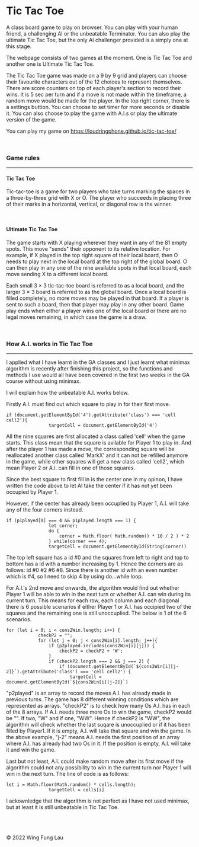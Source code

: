 # Tic Tac Toe

A class board game to play on browser. You can play with your human friend, a challenging AI or the unbeatable Terminator.
You can also play the ultimate Tic Tac Toe, but the only AI challenger provided is a simply one at this stage.

The webpage consists of two games at the moment. One is Tic Tac Toe and another one is Ultimate Tic Tac Toe. 

The Tic Tac Toe game was made on a 9 by 9 grid and players can choose their favourite characters out of the 12 choices to represent themselves. There are score counters on top of each player's section to record their wins. It is 5 sec per turn and if a move is not made within the timeframe, a random move would be made for the player. In the top right corner, there is a settings buttion. You can choose to set timer for more seconds or disable it. You can also choose to play the game with A.I.s or play the ultimate version of the game.

You can play my game on https://loudringphone.github.io/tic-tac-toe/

<br />

### Game rules
---
#### Tic Tac Toe
Tic-tac-toe is a game for two players who take turns marking the spaces in a three-by-three grid with X or O. The player who succeeds in placing three of their marks in a horizontal, vertical, or diagonal row is the winner.

<br />

#### Ultimate Tic Tac Toe
The game starts with X playing wherever they want in any of the 81 empty spots. This move "sends" their opponent to its relative location. For example, if X played in the top right square of their local board, then O needs to play next in the local board at the top right of the global board. O can then play in any one of the nine available spots in that local board, each move sending X to a different local board.

Each small 3 × 3 tic-tac-toe board is referred to as a local board, and the larger 3 × 3 board is referred to as the global board. Once a local board is filled completely, no more moves may be played in that board. If a player is sent to such a board, then that player may play in any other board. Game play ends when either a player wins one of the local board or there are no legal moves remaining, in which case the game is a draw.

<br />

### How A.I. works in Tic Tac Toe
---
I applied what I have learnt in the GA classes and I just learnt what minimax algorithm is recently after finishing this project, so the functions and methods I use would all have been covered in the first two weeks in the GA course without using minimax.

I will explain how the unbeatable A.I. works below.

Firstly A.I. must find out which square to play in for their first move.
```
if (document.getElementById('4').getAttribute('class') === 'cell cell2'){
                targetCell = document.getElementById('4')
```
All the nine squares are first allocated a class called 'cell' when the game starts. This class mean that the square is avilable for Player 1 to play in. And after the player 1 has made a move, the corresponding square will be reallocated another class called 'MarkX' and it can not be refilled anymore in the game, while other squares will get a new class called 'cell2', which mean Player 2 or A.I. can fill in one of those squares.

Since the best square to first fill in is the center one in my opinon, I have written the code above to let AI take the center if it has not yet been occupied by Player 1.

However, if the center has already been occuplied by Player 1, A.I. will take any of the four corners instead.
```
if (p1played[0] === 4 && p1played.length === 1) {
                let corner;
                do {
                    corner = Math.floor( Math.random() * 10 / 2 ) * 2
                } while(corner === 4);
                targetCell = document.getElementById(String(corner))
```
The top left square has a id #0 and the squares from left to right and top to bottom has a id with a number increasing by 1.
Hence the corners are as follows: id #0 #2 #6 #8. Since there is another id with an even number which is #4, so I need to skip 4 by using do...while loop.

For A.I.'s 2nd move and onwards, the algorithm would find out whether Player 1 will be able to win in the next turn or whether A.I. can win during its current turn.
This means for each row, each column and each diagonal there is 6 possible scenarios if either Player 1 or A.I. has occipied two of the squares and the remaining one is still unoccuplied.
The below is 1 of the 6 scenarios.
```
for (let i = 0; i < cons2Win.length; i++) {
            checkP2 = "";
            for (let j = 0; j < cons2Win[i].length; j++){
                if (p2played.includes(cons2Win[i][j])) {
                    checkP2 = checkP2 + 'W';
                }
                if (checkP2.length === 2 && j === 2) {
                    if (document.getElementById(`${cons2Win[i][j-2]}`).getAttribute('class') === 'cell cell2') {
                        targetCell = document.getElementById(`${cons2Win[i][j-2]}`)
```
"p2played" is an array to record the moves A.I. has already made in previous turns.
The game has 8 different winning conditions which are represented as arrays. "checkP2" is to check how many Os A.I. has in each of the 8 arrays. If A.I. needs three more Os to win the game, checkP2 would be "". If two, "W" and if one, "WW".
Hence if checkP2 is "WW", the algorithm will check whether the last suqare is unoccuplied or if it has been filled by Player1. If it is empty, A.I. will take that square and win the game.
In the above example, "j-2" means A.I. needs the first position of an array where A.I. has already had two Os in it. If the position is empty, A.I. will take it and win the game.


Last but not least, A.I. could make random move after its first move if the algorithm could not any possibility to win in the current turn nor Player 1 will win in the next turn. The line of code is as follows:
```
let i = Math.floor(Math.random() * cells.length);
                targetCell = cells[i]
```
I ackownledge that the algorithm is not perfect as I have not used minimax, but at least it is still unbeatable in Tic Tac Toe.

<br />
<br />
<br />
© 2022 Wing Fung Lau

